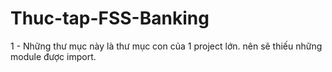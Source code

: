 # Thuc-tap-FSS-Banking

1 - Những thư mục này là thư mục con của 1 project lớn. nên sẽ thiếu những module được import.
